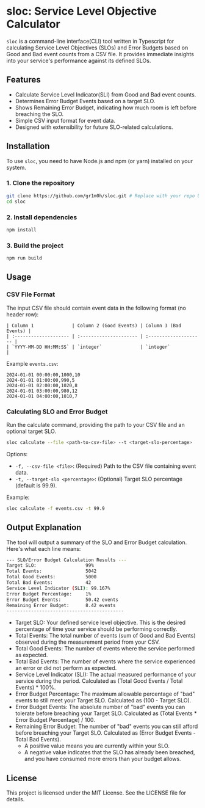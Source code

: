 # sloc: Service Level Objective Calculator

`sloc` is a command-line interface(CLI) tool written in Typescript for calculating Service Level Objectives (SLOs) and Error Budgets based on Good and Bad event counts from a CSV file. It provides immediate insights into your service's performance against its defined SLOs.

## Features

- Calculate Service Level Indicator(SLI) from Good and Bad event counts.
- Determines Error Budget Events based on a target SLO.
- Shows Remaining Error Budget, indicating how much room is left before breaching the SLO.
- Simple CSV input format for event data.
- Designed with extensibility for future SLO-related calculations.

## Installation

To use `sloc`, you need to have Node.js and npm (or yarn) installed on your system.

### 1. Clone the repository

```bash
git clone https://github.com/gr1m0h/sloc.git # Replace with your repo URL
cd sloc
```

### 2. Install dependencies

```bash
npm install
```

### 3. Build the project

```bash
npm run build
```

## Usage

### CSV File Format

The input CSV file should contain event data in the following format (no header row):

```csv
| Column 1              | Column 2 (Good Events) | Column 3 (Bad Events) |
| :-------------------- | :--------------------- | :-------------------- |
| `YYYY-MM-DD HH:MM:SS` | `integer`              | `integer`             |

```

Example `events.csv`:

```csv
2024-01-01 00:00:00,1000,10
2024-01-01 01:00:00,990,5
2024-01-01 02:00:00,1020,8
2024-01-01 03:00:00,980,12
2024-01-01 04:00:00,1010,7
```

### Calculating SLO and Error Budget

Run the calculate command, providing the path to your CSV file and an optional target SLO.

```bash
sloc calculate --file <path-to-csv-file> --t <target-slo-percentage>
```

Options:

- `-f, --csv-file <file>`: (Required) Path to the CSV file containing event data.
- `-t, --target-slo <percentage>`: (Optional) Target SLO percentage (default is 99.9).

Example:

```bash
sloc calculate -f events.csv -t 99.9
```

## Output Explanation

The tool will output a summary of the SLO and Error Budget calculation. Here's what each line means:

```bash
--- SLO/Error Budget Calculation Results ---
Target SLO:                  99%
Total Events:                5042
Total Good Events:           5000
Total Bad Events:            42
Service Level Indicator (SLI): 99.167%
Error Budget Percentage:     1%
Error Budget Events:         50.42 events
Remaining Error Budget:      8.42 events
-------------------------------------------
```

- Target SLO: Your defined service level objective. This is the desired percentage of time your service should be performing correctly.
- Total Events: The total number of events (sum of Good and Bad Events) observed during the measurement period from your CSV.
- Total Good Events: The number of events where the service performed as expected.
- Total Bad Events: The number of events where the service experienced an error or did not perform as expected.
- Service Level Indicator (SLI): The actual measured performance of your service during the period. Calculated as (Total Good Events / Total Events) \* 100%.
- Error Budget Percentage: The maximum allowable percentage of "bad" events to still meet your Target SLO. Calculated as (100 - Target SLO).
- Error Budget Events: The absolute number of "bad" events you can tolerate before breaching your Target SLO. Calculated as (Total Events \* Error Budget Percentage) / 100.
- Remaining Error Budget: The number of "bad" events you can still afford before breaching your Target SLO. Calculated as (Error Budget Events - Total Bad Events).
  - A positive value means you are currently within your SLO.
  - A negative value indicates that the SLO has already been breached, and you have consumed more errors than your budget allows.

## License

This project is licensed under the MIT License. See the LICENSE file for details.

